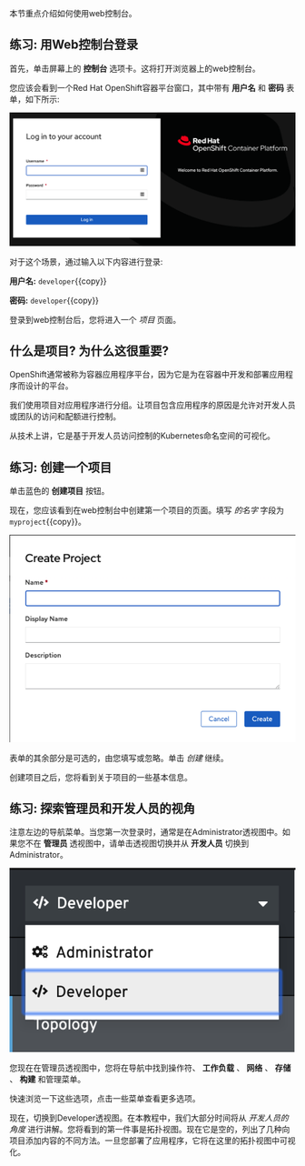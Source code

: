 本节重点介绍如何使用web控制台。

## 练习: 用Web控制台登录

首先，单击屏幕上的 **控制台** 选项卡。这将打开浏览器上的web控制台。

您应该会看到一个Red Hat OpenShift容器平台窗口，其中带有 **用户名** 和 **密码** 表单，如下所示:

![OpenShift Web Console](../../assets/introduction/getting-started-44/2ocp-login.png)

对于这个场景，通过输入以下内容进行登录:

 **用户名:** ``developer``{{copy}}

 **密码:** ``developer``{{copy}}

登录到web控制台后，您将进入一个 _项目_ 页面。

## 什么是项目? 为什么这很重要?

OpenShift通常被称为容器应用程序平台，因为它是为在容器中开发和部署应用程序而设计的平台。

我们使用项目对应用程序进行分组。让项目包含应用程序的原因是允许对开发人员或团队的访问和配额进行控制。

从技术上讲，它是基于开发人员访问控制的Kubernetes命名空间的可视化。

## 练习: 创建一个项目

单击蓝色的 **创建项目** 按钮。

现在，您应该看到在web控制台中创建第一个项目的页面。填写 _的名字_ 字段为``myproject``{{copy}}。

![Create Project](../../assets/introduction/getting-started-44/2create-project.png)

表单的其余部分是可选的，由您填写或忽略。单击 _创建_ 继续。

创建项目之后，您将看到关于项目的一些基本信息。

## 练习: 探索管理员和开发人员的视角

注意左边的导航菜单。当您第一次登录时，通常是在Administrator透视图中。如果您不在 **管理员** 透视图中，请单击透视图切换并从 **开发人员** 切换到Administrator。

![Perspective Toggle](../../assets/introduction/getting-started-44/2perspective.png)

您现在在管理员透视图中，您将在导航中找到操作符、 **工作负载** 、 **网络** 、 **存储** 、 **构建** 和管理菜单。

快速浏览一下这些选项，点击一些菜单查看更多选项。

现在，切换到Developer透视图。在本教程中，我们大部分时间将从 _开发人员的角度_ 进行讲解。您将看到的第一件事是拓扑视图。现在它是空的，列出了几种向项目添加内容的不同方法。一旦您部署了应用程序，它将在这里的拓扑视图中可视化。
